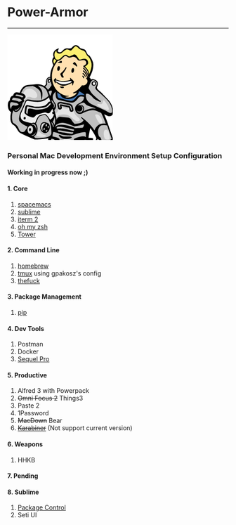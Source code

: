 # Power-Armor
---
![power_armor](https://raw.githubusercontent.com/royxue/Power-Armor/master/misc/power_armor.png)

### Personal Mac Development Environment Setup Configuration

#### Working in progress now ;)

#### 1. Core
1. [spacemacs](https://github.com/syl20bnr/spacemacs)
2. [sublime](https://www.sublimetext.com/3)
3. [iterm 2](https://www.iterm2.com/)
4. [oh my zsh](https://github.com/robbyrussell/oh-my-zsh)
5. [Tower](https://www.git-tower.com/)

#### 2. Command Line
1. [homebrew](http://brew.sh/)
2. [tmux](https://github.com/gpakosz/.tmux) using gpakosz's config
3. [thefuck](https://github.com/nvbn/thefuck)

#### 3. Package Management
1. [pip](https://pypi.python.org/pypi/pip)

#### 4. Dev Tools
1. Postman
2. Docker
3. [Sequel Pro](http://www.sequelpro.com/)

#### 5. Productive
1. Alfred 3 with Powerpack
2. ~~Omni Focus 2~~ Things3
3. Paste 2
4. 1Password
6. ~~MacDown~~ Bear
7. ~~[Karabiner](https://pqrs.org/osx/karabiner/)~~ (Not support current version)

#### 6. Weapons
1. HHKB

#### 7. Pending

#### 8. Sublime
1. [Package Control](https://packagecontrol.io/installation)
2. Seti UI

